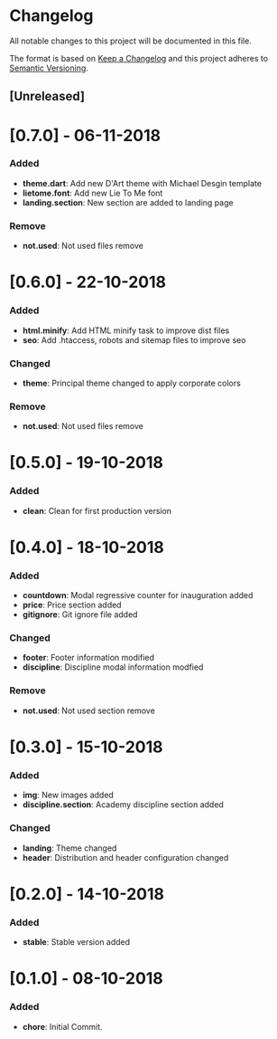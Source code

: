 # Changelog
All notable changes to this project will be documented in this file.

The format is based on [Keep a Changelog](http://keepachangelog.com/en/1.0.0/)
and this project adheres to [Semantic Versioning](http://semver.org/spec/v2.0.0.html).

## [Unreleased]

# [0.7.0] - 06-11-2018

### Added

* **theme.dart**: Add new D'Art theme with Michael Desgin template
* **lietome.font**: Add new Lie To Me font
* **landing.section**: New section are added to landing page

### Remove

* **not.used**: Not used files remove

# [0.6.0] - 22-10-2018

### Added

* **html.minify**: Add HTML minify task to improve dist files
* **seo**: Add .htaccess, robots and sitemap files to improve seo

### Changed

* **theme**: Principal theme changed to apply corporate colors

### Remove

* **not.used**: Not used files remove

# [0.5.0] - 19-10-2018

### Added

* **clean**: Clean for first production version

# [0.4.0] - 18-10-2018

### Added

* **countdown**: Modal regressive counter for inauguration added
* **price**: Price section added
* **gitignore**: Git ignore file added

### Changed

* **footer**: Footer information modified
* **discipline**: Discipline modal information modfied

### Remove

* **not.used**: Not used section remove

# [0.3.0] - 15-10-2018

### Added

* **img**: New images added
* **discipline.section**: Academy discipline section added

### Changed

* **landing**: Theme changed
* **header**: Distribution and header configuration changed

# [0.2.0] - 14-10-2018

### Added

* **stable**: Stable version added

# [0.1.0] - 08-10-2018

### Added

* **chore**: Initial Commit.